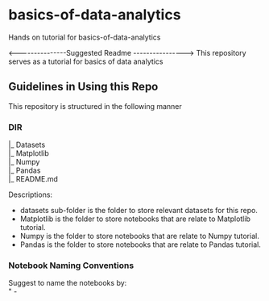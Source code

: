 # basics-of-data-analytics
Hands on tutorial for basics-of-data-analytics

<---------------Suggested Readme ---------------->
This repository serves as a tutorial for basics of data analytics
## Guidelines in Using this Repo

This repository is structured in the following manner

### DIR
|_ Datasets <br>
|_ Matplotlib <br>
|_ Numpy <br>
|_ Pandas <br>
|_ README.md

Descriptions:
* datasets sub-folder is the folder to store relevant datasets for this repo.
* Matplotlib is the folder to store notebooks that are relate to Matplotlib tutorial.
* Numpy is the folder to store notebooks that are relate to Numpy tutorial.
* Pandas is the folder to store notebooks that are relate to Pandas tutorial.


### Notebook Naming Conventions
Suggest to name the notebooks by:<br>
"<nn> - <title>"

Where nn is the number of question. Title is the name of the notebook. <br>
For example: * 01 - Introduction to DataFrame

First line of notebook to be tally with notebook name for easy checking.

Suggested by:
Boon Khai
2 April 2021
